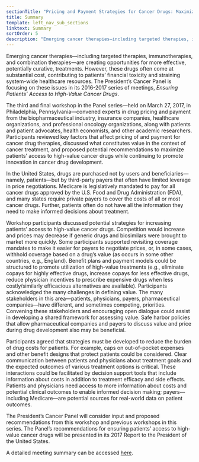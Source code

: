 ```yaml
---
sectionTitle: "Pricing and Payment Strategies for Cancer Drugs: Maximizing Patients' Access to Beneficial Therapies"
title: Summary
template: left_nav_sub_sections
linktext: Summary
sortOrder: 5
description: "Emerging cancer therapies—including targeted therapies, immunotherapies, and combination therapies—are creating opportunities for more effective, potentially curative, treatments. However, these drugs often come at substantial costs. The President’s Cancer Panel convened experts in drug pricing and payment to discuss potential strategies for increasing patients’ access to high-value cancer drugs."
---
```


Emerging cancer therapies—including targeted therapies, immunotherapies, and combination therapies—are creating opportunities for more effective, potentially curative, treatments. However, these drugs often come at substantial cost, contributing to patients’ financial toxicity and straining system-wide healthcare resources. The President’s Cancer Panel is focusing on these issues in its 2016-2017 series of meetings, <em>Ensuring Patients’ Access to High-Value Cancer Drugs</em>.

The third and final workshop in the Panel series—held on March 27, 2017, in Philadelphia, Pennsylvania—convened experts in drug pricing and payment from the biopharmaceutical industry, insurance companies, healthcare organizations, and professional oncology organizations, along with patients and patient advocates, health economists, and other academic researchers. Participants reviewed key factors that affect pricing of and payment for cancer drug therapies, discussed what constitutes value in the context of cancer treatment, and proposed potential recommendations to maximize patients’ access to high-value cancer drugs while continuing to promote innovation in cancer drug development.

In the United States, drugs are purchased not by users and beneficiaries—namely, patients—but by third-party payers that often have limited leverage in price negotiations. Medicare is legislatively mandated to pay for all cancer drugs approved by the U.S. Food and Drug Administration (FDA), and many states require private payers to cover the costs of all or most cancer drugs. Further, patients often do not have all the information they need to make informed decisions about treatment.

Workshop participants discussed potential strategies for increasing patients’ access to high-value cancer drugs. Competition would increase and prices may decrease if generic drugs and biosimilars were brought to market more quickly. Some participants supported revisiting coverage mandates to make it easier for payers to negotiate prices, or, in some cases, withhold coverage based on a drug’s value (as occurs in some other countries, e.g., England). Benefit plans and payment models could be structured to promote utilization of high-value treatments (e.g., eliminate copays for highly effective drugs, increase copays for less effective drugs, reduce physician incentives to prescribe expensive drugs when less costly/similarly efficacious alternatives are available). Participants acknowledged the many challenges in defining value. The many stakeholders in this area—patients, physicians, payers, pharmaceutical companies—have different, and sometimes competing, priorities. Convening these stakeholders and encouraging open dialogue could assist in developing a shared framework for assessing value. Safe harbor policies that allow pharmaceutical companies and payers to discuss value and price during drug development also may be beneficial.

Participants agreed that strategies must be developed to reduce the burden of drug costs for patients. For example, caps on out-of-pocket expenses and other benefit designs that protect patients could be considered. Clear communication between patients and physicians about treatment goals and the expected outcomes of various treatment options is critical. These interactions could be facilitated by decision support tools that include information about costs in addition to treatment efficacy and side effects. Patients and physicians need access to more information about costs and potential clinical outcomes to enable informed decision making; payers—including Medicare—are potential sources for real-world data on patient outcomes.

The President’s Cancer Panel will consider input and proposed recommendations from this workshop and previous workshops in this series. The Panel’s recommendations for ensuring patients’ access to high-value cancer drugs will be presented in its 2017 Report to the President of the United States.

A detailed meeting summary can be accessed <a class="pdf-icon" href="https://deainfo.nci.nih.gov/advisory/pcp/pcp0317/minutes.pdf">here</a>.
